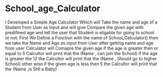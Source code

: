 # School_age_Calculator
I Developed a Simple Age Calculator Which will Take the name and age of a Student from User as Input and will give Compare the given age with predifined age and tell the user that Student is eligable for going to school or not.
First We Define a Function with the name of School_Calculator()
then we take the Name and Age as input from User
after getting name and age from user
Calculator will Comapre the given age if the age is greater then or equal to 5 Calcultor will print that the (Name , can join the School)
if the age is greater the 12 the Calcultor will print that the (Name , Should go to higher School)
other wise if the given age is less then 5 the Calcultor will print that the (Name ,is Still a Baby)

